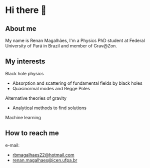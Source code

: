 # Hi there 👋

## About me
My name is Renan Magalhães, I'm a Physics PhD student at Federal University of Pará in Brazil and member of Grav@Zon.

## My interests
Black hole physics
- Absorption and scattering of fundamental fields by black holes
- Quasinormal modes and Regge Poles

Alternative theories of gravity
- Analytical methods to find solutions

Machine learning

## How to reach me
e-mail:
- rbmagalhaes22@hotmail.com
- renan.magalhaes@icen.ufpa.br
